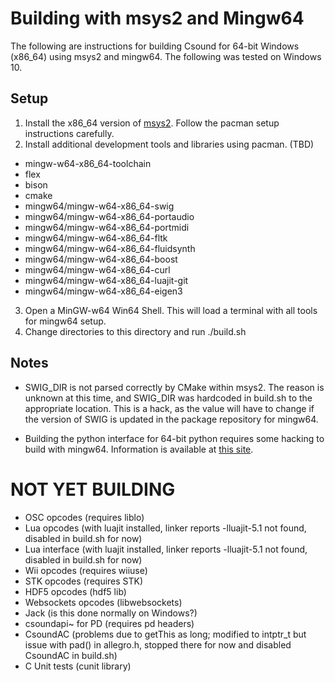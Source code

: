 # Building with msys2 and Mingw64

The following are instructions for building Csound for 64-bit Windows (x86_64) using msys2 and mingw64. The following was tested on Windows 10.

## Setup 

1. Install the x86_64 version of [msys2](http://msys2.github.io/). Follow the pacman setup instructions carefully.
2. Install additional development tools and libraries using pacman. (TBD)
  * mingw-w64-x86_64-toolchain 
  * flex
  * bison
  * cmake
  * mingw64/mingw-w64-x86_64-swig
  * mingw64/mingw-w64-x86_64-portaudio
  * mingw64/mingw-w64-x86_64-portmidi
  * mingw64/mingw-w64-x86_64-fltk
  * mingw64/mingw-w64-x86_64-fluidsynth
  * mingw64/mingw-w64-x86_64-boost
  * mingw64/mingw-w64-x86_64-curl 
  * mingw64/mingw-w64-x86_64-luajit-git 
  * mingw64/mingw-w64-x86_64-eigen3 
3. Open a MinGW-w64 Win64 Shell.  This will load a terminal with all tools for mingw64 setup.
4. Change directories to this directory and run ./build.sh

## Notes

* SWIG_DIR is not parsed correctly by CMake within msys2.  The reason is unknown at this time, and SWIG_DIR was hardcoded in build.sh to the appropriate location.  This is a hack, as the value will have to change if the version of SWIG is updated in the package repository for mingw64. 

* Building the python interface for 64-bit python requires some hacking to build with mingw64. Information is available at [this site](http://ascend4.org/Setting_up_a_MinGW-w64_build_environment).

# NOT YET BUILDING

* OSC opcodes (requires liblo)
* Lua opcodes (with luajit installed, linker reports -lluajit-5.1 not found, disabled in build.sh for now)
* Lua interface (with luajit installed, linker reports -lluajit-5.1 not found, disabled in build.sh for now)
* Wii opcodes (requires wiiuse)
* STK opcodes (requires STK)
* HDF5 opcodes (hdf5 lib) 
* Websockets opcodes (libwebsockets)
* Jack (is this done normally on Windows?) 
* csoundapi~ for PD (requires pd headers)
* CsoundAC (problems due to getThis as long; modified to intptr_t but issue with pad() in allegro.h, stopped there for now and disabled CsoundAC in build.sh)
* C Unit tests (cunit library)
